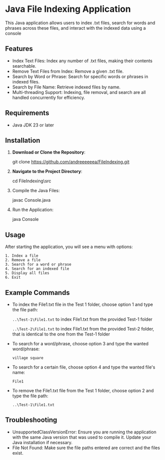 # Java File Indexing Application #

This Java application allows users to index .txt files, search for words and phrases across these files, and interact with the indexed data using a console

## Features
- Index Text Files: Index any number of .txt files, making their contents searchable.
- Remove Text Files from Index: Remove a given .txt file.
- Search by Word or Phrase: Search for specific words or phrases in indexed files.
- Search by File Name: Retrieve indexed files by name.
- Multi-threading Support: Indexing, file removal, and search are all handled concurrently for efficiency.

## Requirements
- Java JDK 23 or later

## Installation
1. **Download or Clone the Repository**:

   git clone https://github.com/andreeeeeea/FileIndexing.git

2. **Navigate to the Project Directory**:

   cd FileIndexing\src

3. Compile the Java Files:

   javac Console.java
   
5. Run the Application:

   java Console

## Usage
After starting the application, you will see a menu with options:

```
1. Index a file
2. Remove a file
3. Search for a word or phrase
4. Search for an indexed file
5. Display all files
6. Exit
```

## Example Commands

- To index the File1.txt file in the Test 1 folder, choose option 1 and type the file path:
  
  `..\Test-1\File1.txt` to index File1.txt from the provided Test-1 folder

   `..\Test-2\File1.txt` to index File1.txt from the provided Test-2 folder, that is identical to the one from the Test-1 folder
  
- To search for a word/phrase, choose option 3 and type the wanted word/phrase:
  
  `village square`
  
- To search for a certain file, choose option 4 and type the wanted file's name:
  
  `File1`
  
- To remove the File1.txt file from the Test 1 folder, choose option 2 and type the file path:
  
  `..\Test-1\File1.txt`
  

## Troubleshooting
- UnsupportedClassVersionError: Ensure you are running the application with the same Java version that was used to compile it. Update your Java installation if necessary.
- File Not Found: Make sure the file paths entered are correct and the files exist.



